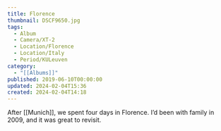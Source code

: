```yaml
---
title: Florence
thumbnail: DSCF9650.jpg
tags:
  - Album
  - Camera/XT-2
  - Location/Florence
  - Location/Italy
  - Period/KULeuven
category:
  - "[[Albums]]"
published: 2019-06-10T00:00:00
updated: 2024-02-04T15:36
created: 2024-02-04T14:18
---
```

After [[Munich]], we spent four days in Florence. I’d been with family in 2009, and it was great to revisit.
 